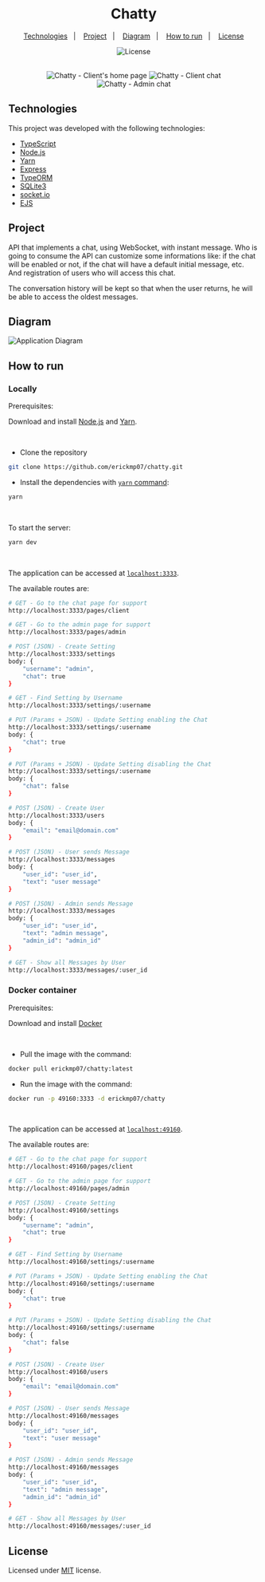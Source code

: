 <h1 align="center">Chatty</h1>

<p align="center">
    <a href="#technologies">Technologies</a>&nbsp;&nbsp;&nbsp;|&nbsp;&nbsp;&nbsp;
    <a href="#project">Project</a>&nbsp;&nbsp;&nbsp;|&nbsp;&nbsp;&nbsp;
    <a href="#diagram">Diagram</a>&nbsp;&nbsp;&nbsp;|&nbsp;&nbsp;&nbsp;
    <a href="#how-to-run">How to run</a>&nbsp;&nbsp;&nbsp;|&nbsp;&nbsp;&nbsp;
    <a href="#license">License</a>
</p>

<p align="center">
    <img alt="License" title="License" src="https://img.shields.io/github/license/erickmp07/chatty">
</p>

<br>

<div style="margin:0; padding: 0" align="center">
    <img alt="Chatty - Client's home page" title="Chatty - Client's home page" src="./public/images/chatty.png">
    <img alt="Chatty - Client chat" title="Chatty - Client chat" src="./public/images/chatty-client-page.png">
</div>
<div align="center">
    <img alt="Chatty - Admin chat" title="Chatty - Admin chat" src="./public/images/chatty-admin-page.png">
</div>

## Technologies

This project was developed with the following technologies:

- [TypeScript](https://www.typescriptlang.org)
- [Node.js](https://nodejs.org)
- [Yarn](https://yarnpkg.com/)
- [Express](https://expressjs.com/)
- [TypeORM](https://typeorm.io/#/)
- [SQLite3](https://sqlite.org)
- [socket.io](https://socket.io/)
- [EJS](https://ejs.co/)

## Project

API that implements a chat, using WebSocket, with instant message.
Who is going to consume the API can customize some informations like: if the chat will be enabled or not, if the chat will have a default initial message, etc. And registration of users who will access this chat.

The conversation history will be kept so that when the user returns, he will be able to access the oldest messages.

## Diagram

<img alt="Application Diagram" title="Application Diagram" src="./public/images/chatty-diagram.png">

## How to run

### Locally

Prerequisites:

Download and install [Node.js](https://nodejs.org/en/download/) and [Yarn](https://classic.yarnpkg.com/en/docs/install/).

<br>

- Clone the repository
```bash
git clone https://github.com/erickmp07/chatty.git
```
- Install the dependencies with [`yarn` command](https://classic.yarnpkg.com/en/docs/usage):
```bash
yarn
```

<br>

To start the server:
```bash
yarn dev
```

<br>

The application can be accessed at [`localhost:3333`](http://localhost:3333).

The available routes are:
```bash
# GET - Go to the chat page for support
http://localhost:3333/pages/client

# GET - Go to the admin page for support
http://localhost:3333/pages/admin

# POST (JSON) - Create Setting
http://localhost:3333/settings
body: {
    "username": "admin",
    "chat": true
}

# GET - Find Setting by Username
http://localhost:3333/settings/:username

# PUT (Params + JSON) - Update Setting enabling the Chat
http://localhost:3333/settings/:username
body: {
    "chat": true
}

# PUT (Params + JSON) - Update Setting disabling the Chat
http://localhost:3333/settings/:username
body: {
    "chat": false
}

# POST (JSON) - Create User
http://localhost:3333/users
body: {
    "email": "email@domain.com"
}

# POST (JSON) - User sends Message
http://localhost:3333/messages
body: {
    "user_id": "user_id",
    "text": "user message"
}

# POST (JSON) - Admin sends Message
http://localhost:3333/messages
body: {
    "user_id": "user_id",
    "text": "admin message",
    "admin_id": "admin_id"
}

# GET - Show all Messages by User
http://localhost:3333/messages/:user_id
```

### Docker container

Prerequisites:

Download and install [Docker](https://www.docker.com/products/docker-desktop)

<br>

- Pull the image with the command:
```bash
docker pull erickmp07/chatty:latest
```

- Run the image with the command:
```bash
docker run -p 49160:3333 -d erickmp07/chatty
```

<br>

The application can be accessed at [`localhost:49160`](http://localhost:49160).

The available routes are:
```bash
# GET - Go to the chat page for support
http://localhost:49160/pages/client

# GET - Go to the admin page for support
http://localhost:49160/pages/admin

# POST (JSON) - Create Setting
http://localhost:49160/settings
body: {
    "username": "admin",
    "chat": true
}

# GET - Find Setting by Username
http://localhost:49160/settings/:username

# PUT (Params + JSON) - Update Setting enabling the Chat
http://localhost:49160/settings/:username
body: {
    "chat": true
}

# PUT (Params + JSON) - Update Setting disabling the Chat
http://localhost:49160/settings/:username
body: {
    "chat": false
}

# POST (JSON) - Create User
http://localhost:49160/users
body: {
    "email": "email@domain.com"
}

# POST (JSON) - User sends Message
http://localhost:49160/messages
body: {
    "user_id": "user_id",
    "text": "user message"
}

# POST (JSON) - Admin sends Message
http://localhost:49160/messages
body: {
    "user_id": "user_id",
    "text": "admin message",
    "admin_id": "admin_id"
}

# GET - Show all Messages by User
http://localhost:49160/messages/:user_id
```

## License

Licensed under [MIT](LICENSE) license.